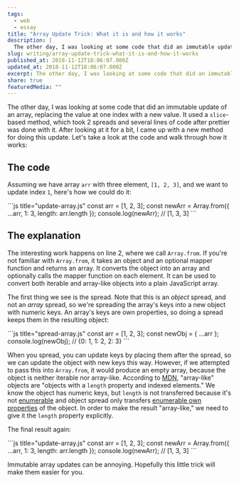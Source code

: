 ```yaml
---
tags:
  - web
  - essay
title: "Array Update Trick: What it is and how it works"
description: |
  The other day, I was looking at some code that did an immutable update of an array, replacing the value at one index with a new value. It used a slice-based method, which took 2 spreads and several lines of code after prettier was done with it. After looking at it for a bit, I \[…]
slug: writing/array-update-trick-what-it-is-and-how-it-works
published_at: 2018-11-12T18:06:07.000Z
updated_at: 2018-11-12T18:06:07.000Z
excerpt: The other day, I was looking at some code that did an immutable update of an array, replacing the value at one index with a new value. It used a slice-based method, which took 2 spreads and several lines of code after prettier was done with it. After looking at it for a bit, I came up with a new method for doing this update.
share: true
featuredMedia: ""
---
```


The other day, I was looking at some code that did an immutable update of an array, replacing the value at one index with a new value. It used a `slice`-based method, which took 2 spreads and several lines of code after prettier was done with it. After looking at it for a bit, I came up with a new method for doing this update. Let's take a look at the code and walk through how it works:

## The code

Assuming we have array `arr` with three element, `[1, 2, 3]`, and we want to update index `1`, here's how we could do it:

<InternalEmbed title="gistpens/update-array-hack" url="/vault/gistpens/update-array-hack.md">
```js title="update-array.js"
const arr = [1, 2, 3];
const newArr = Array.from({ ...arr, 1: 3, length: arr.length });
console.log(newArr); // [1, 3, 3]
```
</InternalEmbed>

## The explanation

The interesting work happens on line 2, where we call `Array.from`. If you're not familiar with `Array.from`, it takes an object and an optional mapper function and returns an array. It converts the object into an array and optionally calls the mapper function on each element. It can be used to convert both iterable and array-like objects into a plain JavaScript array.

The first thing we see is the spread. Note that this is an _object_ spread, and not an _array_ spread, so we're spreading the array's keys into a new object with numeric keys. An array's keys are own properties, so doing a spread keeps them in the resulting object:

<InternalEmbed title="gistpens/update-array-hack" url="/vault/gistpens/update-array-hack.md">
```js title="spread-array.js"
const arr = [1, 2, 3];
const newObj = { ...arr };
console.log(newObj); // {0: 1, 1: 2, 2: 3}
```
</InternalEmbed>

When you spread, you can update keys by placing them after the spread, so we can update the object with new keys this way.
However, if we attempted to pass this into `Array.from`, it would produce an empty array, because the object is neither iterable nor array-like. According to [MDN](https://developer.mozilla.org/en-US/docs/Web/JavaScript/Reference/Global_Objects/Array/from#Description), "array-like" objects are "objects with a `length` property and indexed elements." We know the object has numeric keys, but `length` is not transferred because it's not [enumerable](https://developer.mozilla.org/en-US/docs/Web/JavaScript/Reference/Global_Objects/Array/length) and object spread only transfers [enumerable own properties](http://2ality.com/2016/10/rest-spread-properties.html) of the object. In order to make the result "array-like," we need to give it the `length` property explicitly.

The final result again:

<InternalEmbed title="gistpens/update-array-hack" url="/vault/gistpens/update-array-hack.md">
```js title="update-array.js"
const arr = [1, 2, 3];
const newArr = Array.from({ ...arr, 1: 3, length: arr.length });
console.log(newArr); // [1, 3, 3]
```
</InternalEmbed>

Immutable array updates can be annoying. Hopefully this little trick will make them easier for you.
